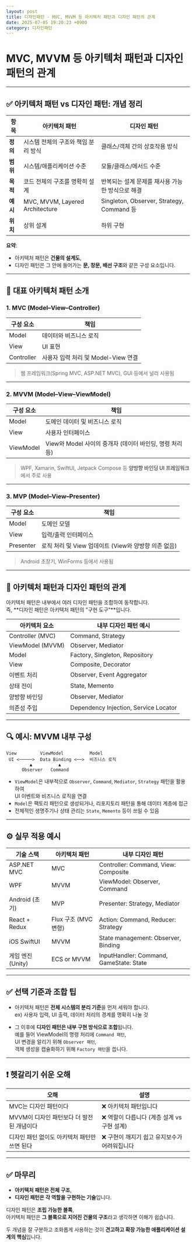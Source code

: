 ```yaml
---
layout: post
title: 디자인패턴 - MVC, MVVM 등 아키텍처 패턴과 디자인 패턴의 관계
date: 2025-07-05 19:20:23 +0900
category: 디자인패턴
---
```

# MVC, MVVM 등 아키텍처 패턴과 디자인 패턴의 관계

---

## ✅ 아키텍처 패턴 vs 디자인 패턴: 개념 정리

| 항목 | 아키텍처 패턴 | 디자인 패턴 |
|------|----------------|--------------|
| **정의** | 시스템 전체의 구조와 책임 분리 방식 | 클래스/객체 간의 상호작용 방식 |
| **범위** | 시스템/애플리케이션 수준 | 모듈/클래스/메서드 수준 |
| **목적** | 코드 전체의 구조를 명확히 설계 | 반복되는 설계 문제를 재사용 가능한 방식으로 해결 |
| **예시** | MVC, MVVM, Layered Architecture | Singleton, Observer, Strategy, Command 등 |
| **위치** | 상위 설계 | 하위 구현 |

**요약**:  
- 아키텍처 패턴은 **건물의 설계도**,  
- 디자인 패턴은 그 안에 들어가는 **문, 창문, 배선 구조**와 같은 구성 요소입니다.

---

## 🧱 대표 아키텍처 패턴 소개

### 1. MVC (Model–View–Controller)

| 구성 요소 | 책임 |
|-----------|------|
| Model | 데이터와 비즈니스 로직 |
| View | UI 표현 |
| Controller | 사용자 입력 처리 및 Model-View 연결 |

> 웹 프레임워크(Spring MVC, ASP.NET MVC), GUI 등에서 널리 사용됨

---

### 2. MVVM (Model–View–ViewModel)

| 구성 요소 | 책임 |
|-----------|------|
| Model | 도메인 데이터 및 비즈니스 로직 |
| View | 사용자 인터페이스 |
| ViewModel | View와 Model 사이의 중개자 (데이터 바인딩, 명령 처리 등) |

> WPF, Xamarin, SwiftUI, Jetpack Compose 등 **양방향 바인딩 UI 프레임워크**에서 주로 사용

---

### 3. MVP (Model–View–Presenter)

| 구성 요소 | 책임 |
|-----------|------|
| Model | 도메인 모델 |
| View | 입력/출력 인터페이스 |
| Presenter | 로직 처리 및 View 업데이트 (View와 양방향 의존 없음) |

> Android 초창기, WinForms 등에서 사용됨

---

## 🔄 아키텍처 패턴과 디자인 패턴의 관계

아키텍처 패턴은 내부에서 여러 디자인 패턴을 조합하여 동작합니다.  
즉, **디자인 패턴은 아키텍처 패턴의 "구현 도구"**입니다.

| 아키텍처 요소 | 내부 디자인 패턴 예시 |
|---------------|------------------------|
| Controller (MVC) | Command, Strategy |
| ViewModel (MVVM) | Observer, Mediator |
| Model | Factory, Singleton, Repository |
| View | Composite, Decorator |
| 이벤트 처리 | Observer, Event Aggregator |
| 상태 전이 | State, Memento |
| 양방향 바인딩 | Observer, Mediator |
| 의존성 주입 | Dependency Injection, Service Locator |

---

## 🔍 예시: MVVM 내부 구성

```plaintext
View         ViewModel          Model
 UI <─────>  Data Binding <──>  비즈니스 로직
         ▲          ▲
      Observer   Command
```

- `ViewModel`은 내부적으로 `Observer`, `Command`, `Mediator`, `Strategy` 패턴을 활용하여  
  UI 이벤트와 비즈니스 로직을 연결
- `Model`은 팩토리 패턴으로 생성되거나, 리포지토리 패턴을 통해 데이터 계층에 접근
- 전체적인 생명주기나 상태 관리는 `State`, `Memento` 등이 쓰일 수 있음

---

## ⚙️ 실무 적용 예시

| 기술 스택 | 아키텍처 패턴 | 내부 디자인 패턴 |
|------------|----------------|-------------------|
| ASP.NET MVC | MVC | Controller: Command, View: Composite |
| WPF | MVVM | ViewModel: Observer, Command |
| Android (초기) | MVP | Presenter: Strategy, Mediator |
| React + Redux | Flux 구조 (MVC 변형) | Action: Command, Reducer: Strategy |
| iOS SwiftUI | MVVM | State management: Observer, Binding |
| 게임 엔진 (Unity) | ECS or MVVM | InputHandler: Command, GameState: State |

---

## ✅ 선택 기준과 조합 팁

- 아키텍처 패턴은 **전체 시스템의 분리 기준**을 먼저 세워야 합니다.  
  ex) 사용자 입력, UI 출력, 데이터 처리의 경계를 명확히 나눌 것

- 그 이후에 **디자인 패턴은 내부 구현 방식으로 조합**됩니다.  
  예를 들어 ViewModel의 명령 처리에 `Command 패턴`,  
  UI 변경을 알리기 위해 `Observer 패턴`,  
  객체 생성을 캡슐화하기 위해 `Factory 패턴`을 씁니다.

---

## ❗ 헷갈리기 쉬운 오해

| 오해 | 설명 |
|------|------|
| MVC는 디자인 패턴이다 | ❌ 아키텍처 패턴입니다 |
| MVVM이 디자인 패턴보다 더 발전된 개념이다 | ❌ 역할이 다릅니다 (계층 설계 vs 구현 설계) |
| 디자인 패턴 없이도 아키텍처 패턴만 쓰면 된다 | ❌ 구현이 깨지기 쉽고 유지보수가 어려워집니다 |

---

## ✅ 마무리

- **아키텍처 패턴은 전체 구조**,  
- **디자인 패턴은 각 역할을 구현하는 기술**입니다.

디자인 패턴은 **조립 가능한 블록**,  
아키텍처 패턴은 **그 블록으로 지어진 건물의 구조**라고 생각하면 이해가 쉽습니다.

두 개념을 잘 구분하고 조화롭게 사용하는 것이 **견고하고 확장 가능한 애플리케이션 설계의 핵심**입니다.
